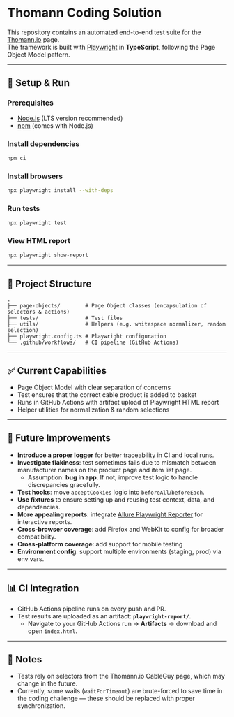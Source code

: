 # Thomann Coding Solution

This repository contains an automated end-to-end test suite for the [Thomann.io](https://www.thomann.de) page.  
The framework is built with [Playwright](https://playwright.dev/) in **TypeScript**, following the Page Object Model pattern.

---

## 🚀 Setup & Run

### Prerequisites
- [Node.js](https://nodejs.org/) (LTS version recommended)
- [npm](https://www.npmjs.com/) (comes with Node.js)

### Install dependencies
```bash
npm ci
```

### Install browsers
```bash
npx playwright install --with-deps
```

### Run tests
```bash
npx playwright test
```

### View HTML report
```bash
npx playwright show-report
```

---

## 🧩 Project Structure
```
.
├── page-objects/        # Page Object classes (encapsulation of selectors & actions)
├── tests/               # Test files
├── utils/               # Helpers (e.g. whitespace normalizer, random selection)
├── playwright.config.ts # Playwright configuration
└── .github/workflows/   # CI pipeline (GitHub Actions)
```

---

## ✅ Current Capabilities
- Page Object Model with clear separation of concerns
- Test ensures that the correct cable product is added to basket
- Runs in GitHub Actions with artifact upload of Playwright HTML report
- Helper utilities for normalization & random selections

---

## 🔮 Future Improvements

- **Introduce a proper logger** for better traceability in CI and local runs.
- **Investigate flakiness**: test sometimes fails due to mismatch between manufacturer names on the product page and item list page.  
  - Assumption: **bug in app**. If not, improve test logic to handle discrepancies gracefully.
- **Test hooks**: move `acceptCookies` logic into `beforeAll`/`beforeEach`.
- **Use fixtures** to ensure setting up and reusing test context, data, and dependencies.
- **More appealing reports**: integrate [Allure Playwright Reporter](https://allurereport.org/docs/playwright/) for interactive reports.
- **Cross-browser coverage**: add Firefox and WebKit to config for broader compatibility.
- **Cross-platform coverage**: add support for mobile testing
- **Environment config**: support multiple environments (staging, prod) via env vars.

---

## 📊 CI Integration
- GitHub Actions pipeline runs on every push and PR.
- Test results are uploaded as an artifact: **`playwright-report/`**.  
  - Navigate to your GitHub Actions run → **Artifacts** → download and open `index.html`.

---

## 📌 Notes
- Tests rely on selectors from the Thomann.io CableGuy page, which may change in the future.
- Currently, some waits (`waitForTimeout`) are brute-forced to save time in the coding challenge — these should be replaced with proper synchronization.
